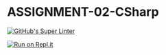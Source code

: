 # ASSIGNMENT-02-CSharp

[![GitHub's Super Linter](https://github.com/Curtis-Edwards/ICS20-UNIT-3-03-CSharp/workflows/GitHub's%20Super%20Linter/badge.svg)](https://github.com/Curtis-Edwards/ICS20-UNIT-3-03-CSharp/actions)

[![Run on Repl.it](https://repl.it/badge/github/Curtis-Edwards/ICS20-UNIT-3-03-CSharp)](https://repl.it/github/Curtis-Edwards/ICS20-UNIT-3-03-CSharp)
